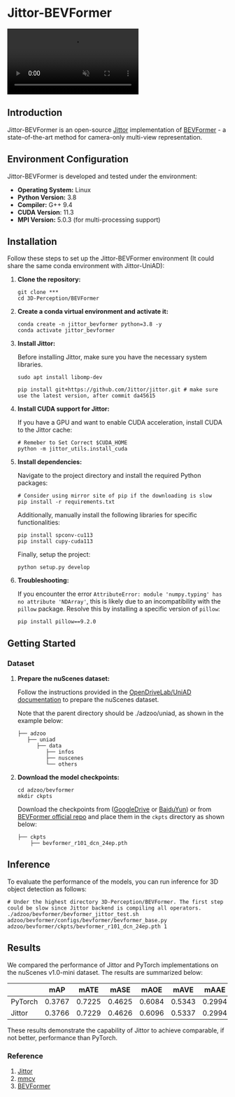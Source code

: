 # Jittor-BEVFormer

<div><video controls src="https://user-images.githubusercontent.com/27915819/161392594-fc0082f7-5c37-4919-830a-2dd423c1d025.mp4" muted="false"></video></div>



## Introduction


Jittor-BEVFormer is an open-source [Jittor](https://github.com/Jittor/jittor) implementation of [BEVFormer](https://arxiv.org/abs/2203.17270) - a state-of-the-art method for camera-only multi-view representation.


## Environment Configuration

Jittor-BEVFormer is developed and tested under the environment:

- **Operating System:** Linux
- **Python Version:** 3.8
- **Compiler:** G++ 9.4
- **CUDA Version**: 11.3
- **MPI Version:** 5.0.3 (for multi-processing support)

## Installation

Follow these steps to set up the Jittor-BEVFormer environment (It could share the same conda environment with Jittor-UniAD):

1. **Clone the repository:**

   ```shell
   git clone ***
   cd 3D-Perception/BEVFormer
   ```

2. **Create a conda virtual environment and activate it:**

   ```shell
   conda create -n jittor_bevformer python=3.8 -y
   conda activate jittor_bevformer 
   ```

3. **Install Jittor:**

   Before installing Jittor, make sure you have the necessary system libraries.

   ```shell
   sudo apt install libomp-dev

   pip install git+https://github.com/Jittor/jittor.git # make sure use the latest version, after commit da45615
   ```

4. **Install CUDA support for Jittor:**

   If you have a GPU and want to enable CUDA acceleration, install CUDA to the Jittor cache:

   ```shell
   # Remeber to Set Correct $CUDA_HOME
   python -m jittor_utils.install_cuda 
   ```

5. **Install dependencies:**

   Navigate to the project directory and install the required Python packages:

   ```shell
   # Consider using mirror site of pip if the downloading is slow
   pip install -r requirements.txt
   ```

   Additionally, manually install the following libraries for specific functionalities:

   ```shell
   pip install spconv-cu113
   pip install cupy-cuda113
   ```

   Finally, setup the project:

   ```shell
   python setup.py develop
   ```

6. **Troubleshooting:**

   If you encounter the error `AttributeError: module 'numpy.typing' has no attribute 'NDArray'`, this is likely due to an incompatibility with the `pillow` package. Resolve this by installing a specific version of `pillow`:

   ```shell
   pip install pillow==9.2.0
   ```

## Getting Started

### Dataset

1. **Prepare the nuScenes dataset:**

   Follow the instructions provided in the [OpenDriveLab/UniAD documentation](https://github.com/OpenDriveLab/UniAD/blob/main/docs/DATA_PREP.md) to prepare the nuScenes dataset.

   Note that the parent directory should be ./adzoo/uniad, as shown in the example below:
   ```
   ├── adzoo
      ├── uniad
         ├── data
            ├── infos
            ├── nuscenes
            └── others
   ```

2. **Download the model checkpoints:**

   ```shell
   cd adzoo/bevformer
   mkdir ckpts
   ```

   Download the checkpoints from ([GoogleDrive](https://drive.google.com/file/d/1AKs6Xp3GT_x04Z1fBaDzOO61dCBAwAlG/view?usp=sharing) or [BaiduYun](https://pan.baidu.com/s/1doRXhunjWwAi3U3MWH_FJg?pwd=yfrc)) or from [BEVFormer official repo](https://github.com/fundamentalvision/BEVFormer) and place them in the `ckpts` directory as shown below:
   ```
   ├── ckpts
       ├── bevformer_r101_dcn_24ep.pth
   ```

## Inference

To evaluate the performance of the models, you can run inference for 3D object detection as follows:

```shell
# Under the highest directory 3D-Perception/BEVFormer. The first step could be slow since Jittor backend is compiling all operators.
./adzoo/bevformer/bevformer_jittor_test.sh adzoo/bevformer/configs/bevformer/bevformer_base.py adzoo/bevformer/ckpts/bevformer_r101_dcn_24ep.pth 1
```



## Results


We compared the performance of Jittor and PyTorch implementations on the nuScenes v1.0-mini dataset. The results are summarized below:

|        | mAP    | mATE   | mASE   | mAOE   | mAVE   | mAAE   | NDS    |
| ------ | ------ | ------ | ------ | ------ | ------ | ------ | ------ |
| PyTorch  | 0.3767 | 0.7225 | 0.4625 | 0.6084 | 0.5343 | 0.2994 | 0.4256 |
| Jittor | 0.3766| 0.7229 | 0.4626 | 0.6096 | 0.5337 | 0.2994 | 0.4255 |

These results demonstrate the capability of Jittor to achieve comparable, if not better, performance than PyTorch.

### Reference
1. [Jittor](https://github.com/Jittor/jittor)
2. [mmcv](https://github.com/open-mmlab/mmcv)
3. [BEVFormer](https://github.com/fundamentalvision/BEVFormer)